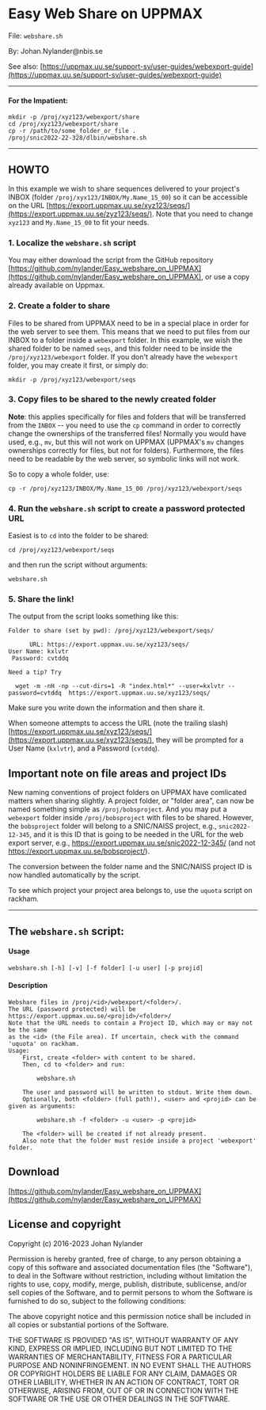 # Easy Web Share on UPPMAX

File: `webshare.sh`

By: Johan.Nylander\@nbis.se

See also: [https://uppmax.uu.se/support-sv/user-guides/webexport-guide](https://uppmax.uu.se/support-sv/user-guides/webexport-guide)

---

#### For the Impatient:

    mkdir -p /proj/xyz123/webexport/share
    cd /proj/xyz123/webexport/share
    cp -r /path/to/some_folder_or_file .
    /proj/snic2022-22-328/dlbin/webshare.sh

---

## HOWTO

In this example we wish to share sequences delivered to your project's
INBOX (folder `/proj/xyx123/INBOX/My.Name_15_00`) so it can be accessible
on the URL [https://export.uppmax.uu.se/xyz123/seqs/](https://export.uppmax.uu.se/zyz123/seqs/).
Note that you need to change `xyz123` and `My.Name_15_00` to fit your needs.

### 1. Localize the `webshare.sh` script

You may either download the script from the GitHub repository
[https://github.com/nylander/Easy_webshare_on_UPPMAX](https://github.com/nylander/Easy_webshare_on_UPPMAX),
or use a copy already available on Uppmax.

### 2. Create a folder to share

Files to be shared from UPPMAX need to be in a special place in order for the
web server to see them. This means that we need to put files from our INBOX to
a folder inside a `webexport` folder. In this example, we wish the shared
folder to be named `seqs`, and this folder need to be inside the
`/proj/xyz123/webexport` folder.  If you don't already have the `webexport`
folder, you may create it first, or simply do:

    mkdir -p /proj/xyz123/webexport/seqs

### 3. Copy files to be shared to the newly created folder 

**Note**: this applies specifically for files and folders that will be
transferred from the `INBOX` -- you need to use the `cp` command in order to
correctly change the ownerships of the transferred files! Normally you would
have used, e.g., `mv`, but this will not work on UPPMAX (UPPMAX's `mv` changes
ownerships correctly for files, but not for folders). Furthermore, the files
need to be readable by the web server, so symbolic links will not work.

So to copy a whole folder, use:

    cp -r /proj/xyz123/INBOX/My.Name_15_00 /proj/xyz123/webexport/seqs

### 4. Run the `webshare.sh` script to create a password protected URL

Easiest is to `cd` into the folder to be shared:

    cd /proj/xyz123/webexport/seqs

and then run the script without arguments:

    webshare.sh

### 5. Share the link!

The output from the script looks something like this:

    Folder to share (set by pwd): /proj/xyz123/webexport/seqs/

          URL: https://export.uppmax.uu.se/xyz123/seqs/
    User Name: kxlvtr
     Password: cvtddq

    Need a tip? Try

      wget -m -nH -np --cut-dirs=1 -R "index.html*" --user=kxlvtr --password=cvtddq  https://export.uppmax.uu.se/xyz123/seqs/

Make sure you write down the information and then share it.

When someone attempts to access the URL (note the trailing slash)
[https://export.uppmax.uu.se/xyz123/seqs/](https://export.uppmax.uu.se/xyz123/seqs/),
they will be prompted for a User Name (`kxlvtr`), and a Password (`cvtddq`).

## Important note on file areas and project IDs

New naming conventions of project folders on UPPMAX have comlicated matters
when sharing slightly.  A project folder, or "folder area", can now be named
something simple as `/proj/bobsproject`. And you may put a `webexport` folder
inside `/proj/bobsproject` with files to be shared. However, the `bobsproject`
folder will belong to a SNIC/NAISS project, e.g., `snic2022-12-345`, and it is
this ID that is going to be needed in the URL for the web export server, e.g.,
https://export.uppmax.uu.se/snic2022-12-345/ (and not
https://export.uppmax.uu.se/bobsproject/).

The conversion between the folder name and the SNIC/NAISS project ID is now
handled automatically by the script.

To see which project your project area belongs to, use the `uquota` script on
rackham.

---

## The `webshare.sh` script:

#### Usage

    webshare.sh [-h] [-v] [-f folder] [-u user] [-p projid]

#### Description

    Webshare files in /proj/<id>/webexport/<folder>/.
    The URL (password protected) will be https://export.uppmax.uu.se/<projid>/<folder>/
    Note that the URL needs to contain a Project ID, which may or may not be the same
    as the <id> (the File area). If uncertain, check with the command 'uquota' on rackham.
    Usage:
        First, create <folder> with content to be shared.
        Then, cd to <folder> and run:

            webshare.sh

        The user and password will be written to stdout. Write them down.
        Optionally, both <folder> (full path!), <user> and <projid> can be given as arguments:

            webshare.sh -f <folder> -u <user> -p <projid>

        The <folder> will be created if not already present.
        Also note that the folder must reside inside a project 'webexport' folder.

## Download

[https://github.com/nylander/Easy_webshare_on_UPPMAX](https://github.com/nylander/Easy_webshare_on_UPPMAX)


## License and copyright

Copyright (c) 2016-2023 Johan Nylander

Permission is hereby granted, free of charge, to any person obtaining a copy
of this software and associated documentation files (the "Software"), to deal
in the Software without restriction, including without limitation the rights
to use, copy, modify, merge, publish, distribute, sublicense, and/or sell
copies of the Software, and to permit persons to whom the Software is
furnished to do so, subject to the following conditions:

The above copyright notice and this permission notice shall be included in all
copies or substantial portions of the Software.

THE SOFTWARE IS PROVIDED "AS IS", WITHOUT WARRANTY OF ANY KIND, EXPRESS OR
IMPLIED, INCLUDING BUT NOT LIMITED TO THE WARRANTIES OF MERCHANTABILITY,
FITNESS FOR A PARTICULAR PURPOSE AND NONINFRINGEMENT. IN NO EVENT SHALL THE
AUTHORS OR COPYRIGHT HOLDERS BE LIABLE FOR ANY CLAIM, DAMAGES OR OTHER
LIABILITY, WHETHER IN AN ACTION OF CONTRACT, TORT OR OTHERWISE, ARISING FROM,
OUT OF OR IN CONNECTION WITH THE SOFTWARE OR THE USE OR OTHER DEALINGS IN THE
SOFTWARE.

